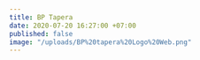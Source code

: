 ```yaml
---
title: BP Tapera
date: 2020-07-20 16:27:00 +07:00
published: false
image: "/uploads/BP%20tapera%20Logo%20Web.png"
---
```



